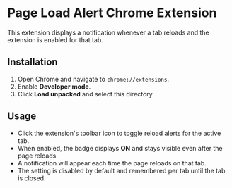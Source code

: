 # Page Load Alert Chrome Extension

This extension displays a notification whenever a tab reloads and the extension is enabled for that tab.

## Installation
1. Open Chrome and navigate to `chrome://extensions`.
2. Enable **Developer mode**.
3. Click **Load unpacked** and select this directory.

## Usage
 - Click the extension's toolbar icon to toggle reload alerts for the active tab.
- When enabled, the badge displays **ON** and stays visible even after the page reloads.
- A notification will appear each time the page reloads on that tab.
- The setting is disabled by default and remembered per tab until the tab is closed.

